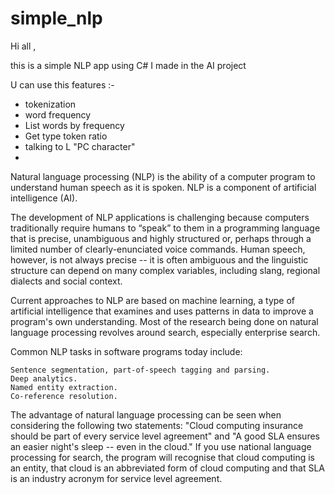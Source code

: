 simple_nlp
==========


Hi all ,

this is a simple NLP app using C# I made in the AI project 


U can use this features :- 

- tokenization
- word frequency
- List words by frequency
- Get type token ratio
- talking to L "PC character"
- 


Natural language processing (NLP) is the ability of a computer program to understand human speech as it is spoken. NLP is a component of artificial intelligence (AI).

The development of NLP applications is challenging because computers traditionally require humans to “speak” to them in a programming language that is precise, unambiguous and highly structured or, perhaps through a limited number of clearly-enunciated voice commands. Human speech, however, is not always precise -- it is often ambiguous and the linguistic structure can depend on many complex variables, including slang, regional dialects and social context.

Current approaches to NLP are based on machine learning, a type of artificial intelligence that examines and uses patterns in data to improve a program's own understanding. Most of the research being done on natural language processing revolves around search, especially enterprise search.  

Common NLP tasks in software programs today include:

    Sentence segmentation, part-of-speech tagging and parsing.
    Deep analytics.
    Named entity extraction.
    Co-reference resolution.

The advantage of natural language processing can be seen when considering the following two statements: "Cloud computing insurance should be part of every service level agreement" and "A good SLA ensures an easier night's sleep -- even in the cloud." If you use national language processing for search, the program will recognise that cloud computing is an entity, that cloud is an abbreviated form of cloud computing and that SLA is an industry acronym for service level agreement.
